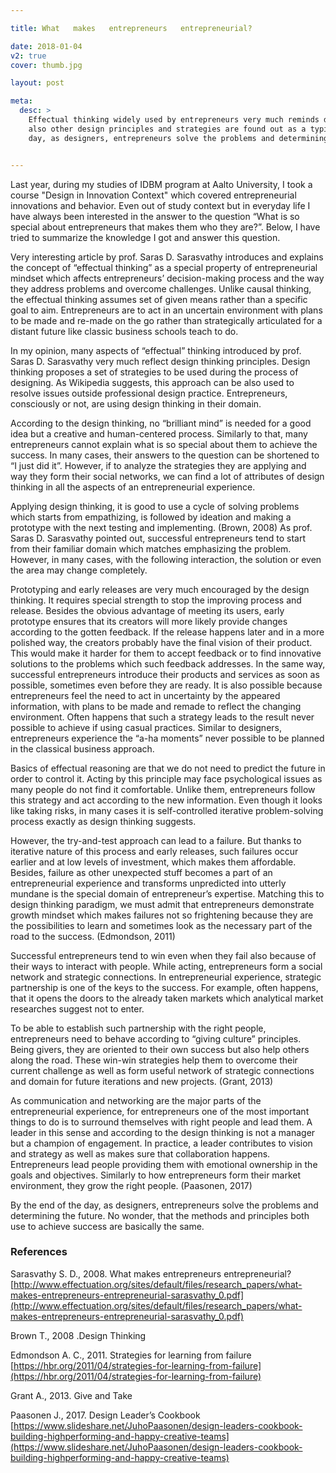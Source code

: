 ```yaml
---

title: What   makes   entrepreneurs   entrepreneurial?

date: 2018-01-04
v2: true
cover: thumb.jpg

layout: post

meta:
  desc: >
    Effectual thinking widely used by entrepreneurs very much reminds design thinking concept. With a closer look,
    also other design principles and strategies are found out as a typical entrepreneurial behavior. By the end of the
    day, as designers, entrepreneurs solve the problems and determining the future.


---
```


<div data-excerpt>

Last year, during my studies of IDBM program at Aalto University, I took a course "Design in Innovation Context" which
covered entrepreneurial innovations and behavior. Even out of study context but in everyday life I have always been
interested in the answer to the question “What is so special about entrepreneurs that makes them who they are?”. Below,
I have tried to summarize the knowledge I got and answer this question.

</div>

Very interesting article by prof. Saras D. Sarasvathy introduces and explains the concept of “effectual thinking” as a
special property of entrepreneurial mindset which affects entrepreneurs’ decision-making process and the way they
address problems and overcome challenges. Unlike causal thinking, the effectual thinking assumes set of given means
rather than a specific goal to aim. Entrepreneurs are to act in an uncertain environment with plans to be made and
re-made on the go rather than strategically articulated for a distant future like classic business schools teach to do.

In my opinion, many aspects of “effectual” thinking introduced by prof. Saras D. Sarasvathy very much reflect design
thinking principles. Design thinking proposes a set of strategies to be used during the process of designing. As
Wikipedia suggests, this approach can be also used to resolve issues outside professional design practice.
Entrepreneurs, consciously or not, are using design thinking in their domain.

According to the design thinking, no “brilliant mind” is needed for a good idea but a creative and
human-centered process. Similarly to that, many entrepreneurs cannot explain what is so special about them to achieve
the success. In many cases, their answers to the question can be shortened to “I just did it”. However, if to analyze
the strategies they are applying and way they form their social networks, we can find a lot of attributes of design
thinking in all the aspects of an entrepreneurial experience.

Applying design thinking, it is good to use a cycle of solving problems which starts from empathizing, is followed by
ideation and making a prototype with the next testing and implementing. (Brown, 2008) As prof. Saras D. Sarasvathy
pointed out, successful entrepreneurs tend to start from their familiar domain which matches emphasizing the problem.
However, in many cases, with the following interaction, the solution or even the area may change completely.

Prototyping and early releases are very much encouraged by the design thinking. It requires special strength to stop the
improving process and release. Besides the obvious advantage of meeting its users, early prototype ensures that its
creators will more likely provide changes according to the gotten feedback. If the release happens later and in a more
polished way, the creators probably have the final vision of their product. This would make it harder for them to accept
feedback or to find innovative solutions to the problems which such feedback addresses. In the same way, successful
entrepreneurs introduce their products and services as soon as possible, sometimes even before they are ready. It is
also possible because entrepreneurs feel the need to act in uncertainty by the appeared information, with plans to be
made and remade to reflect the changing environment. Often happens that such a strategy leads to the result never
possible to achieve if using casual practices. Similar to designers, entrepreneurs experience the “a-ha moments” never
possible to be planned in the classical business approach.

Basics of effectual reasoning are that we do not need to predict the future in order to control it. Acting by this
principle may face psychological issues as many people do not find it comfortable. Unlike them, entrepreneurs follow
this strategy and act according to the new information. Even though it looks like taking risks, in many cases it is
self-controlled iterative problem-solving process exactly as design thinking suggests.

However, the try-and-test approach can lead to a failure. But thanks to iterative nature of this process and early
releases, such failures occur earlier and at low levels of investment, which makes them affordable. Besides, failure as
other unexpected stuff becomes a part of an entrepreneurial experience and transforms unpredicted into utterly mundane
is the special domain of entrepreneur’s expertise. Matching this to design thinking paradigm, we must admit that
entrepreneurs demonstrate growth mindset which makes failures not so frightening because they are the possibilities to
learn and sometimes look as the necessary part of the road to the success. (Edmondson, 2011)

Successful entrepreneurs tend to win even when they fail also because of their ways to interact with people. While
acting, entrepreneurs form a social network and strategic connections. In entrepreneurial experience, strategic
partnership is one of the keys to the success. For example, often happens, that it opens the doors to the already taken
markets which analytical market researches suggest not to enter.

To be able to establish such partnership with the right people, entrepreneurs need to behave according to “giving
culture” principles. Being givers, they are oriented to their own success but also help others along the road. These
win-win strategies help them to overcome their current challenge as well as form useful network of strategic connections
and domain for future iterations and new projects. (Grant, 2013)

As communication and networking are the major parts of the entrepreneurial experience, for entrepreneurs one of the most
important things to do is to surround themselves with right people and lead them. A leader in this sense and according
to the design thinking is not a manager but a champion of engagement. In practice, a leader contributes to vision and
strategy as well as makes sure that collaboration happens. Entrepreneurs lead people providing them with emotional
ownership in the goals and objectives. Similarly to how entrepreneurs form their market environment, they grow the right
people. (Paasonen, 2017)

By the end of the day, as designers, entrepreneurs solve the problems and determining the future. No wonder, that the
methods and principles both use to achieve success are basically the same.

### References

Sarasvathy S. D., 2008. What makes entrepreneurs entrepreneurial?<br/>
[http://www.effectuation.org/sites/default/files/research_papers/what-makes-entrepreneurs-entrepreneurial-sarasvathy_0.pdf](http://www.effectuation.org/sites/default/files/research_papers/what-makes-entrepreneurs-entrepreneurial-sarasvathy_0.pdf)

Brown T., 2008 .Design Thinking

Edmondson A. C., 2011. Strategies for learning from failure<br/>
[https://hbr.org/2011/04/strategies-for-learning-from-failure](https://hbr.org/2011/04/strategies-for-learning-from-failure)

Grant A., 2013. Give and Take

Paasonen J., 2017. Design Leader’s Cookbook<br/>
[https://www.slideshare.net/JuhoPaasonen/design-leaders-cookbook-building-highperforming-and-happy-creative-teams](https://www.slideshare.net/JuhoPaasonen/design-leaders-cookbook-building-highperforming-and-happy-creative-teams)

